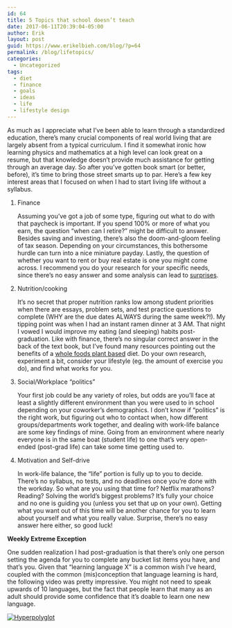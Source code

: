 ```yaml
---
id: 64
title: 5 Topics that school doesn’t teach
date: 2017-06-11T20:39:04-05:00
author: Erik
layout: post
guid: https://www.erikelbieh.com/blog/?p=64
permalink: /blog/lifetopics/
categories:
  - Uncategorized
tags:
  - diet
  - finance
  - goals
  - ideas
  - life
  - lifestyle design
---
```

As much as I appreciate what I’ve been able to learn through a standardized education, there’s many crucial components of real world living that are largely absent from a typical curriculum. I find it somewhat ironic how learning physics and mathematics at a high level can look great on a resume, but that knowledge doesn’t provide much assistance for getting through an average day. So after you’ve gotten book smart (or better, before), it’s time to bring those street smarts up to par. Here’s a few key interest areas that I focused on when I had to start living life without a syllabus.

1. Finance

    Assuming you’ve got a job of some type, figuring out what to do with that paycheck is important. If you spend 100% or more of what you earn, the question “when can I retire?” might be difficult to answer. Besides saving and investing, there’s also the doom-and-gloom feeling of tax season. Depending on your circumstances, this bothersome hurdle can turn into a nice miniature payday. Lastly, the question of whether you want to rent or buy real estate is one you might come across. I recommend you do your research for your specific needs, since there’s no easy answer and some analysis can lead to [surprises](http://www.millennial-revolution.com/rent/bought-house-back-2012/).

2. Nutrition/cooking

    It’s no secret that proper nutrition ranks low among student priorities when there are essays, problem sets, and test practice questions to complete (WHY are the due dates ALWAYS during the same week?!). My tipping point was when I had an instant ramen dinner at 3 AM. That night I vowed I would improve my eating (and sleeping) habits post-graduation. Like with finance, there’s no singular correct answer in the back of the text book, but I&#8217;ve found many resources pointing out the benefits of a [whole foods plant based](https://www.forksoverknives.com/whole-food-plant-based-diet/) diet. Do your own research, experiment a bit, consider your lifestyle (eg. the amount of exercise you do), and find what works for you.

3. Social/Workplace “politics”

    Your first job could be any variety of roles, but odds are you’ll face at least a slightly different environment than you were used to in school depending on your coworker’s demographics. I don’t know if “politics” is the right work, but figuring out who to contact when, how different groups/departments work together, and dealing with work-life balance are some key findings of mine. Going from an environment where nearly everyone is in the same boat (student life) to one that’s very open-ended (post-grad life) can take some time getting used to.

4. Motivation and Self-drive

    In work-life balance, the “life” portion is fully up to you to decide. There’s no syllabus, no tests, and no deadlines once you’re done with the workday. So what are you using that time for? Netflix marathons? Reading? Solving the world’s biggest problems? It’s fully your choice and no one is guiding you (unless you set that up on your own). Getting what you want out of this time will be another chance for you to learn about yourself and what you really value. Surprise, there’s no easy answer here either, so good luck!

**Weekly Extreme Exception**

One sudden realization I had post-graduation is that there’s only one person setting the agenda for you to complete any bucket list items you have, and that’s you. Given that “learning language X” is a common wish I’ve heard, coupled with the common (mis)conception that language learning is hard, the following video was pretty impressive. You might not need to speak upwards of 10 languages, but the fact that people learn that many as an adult should provide some confidence that it&#8217;s doable to learn one new language.

[![Hyperpolyglot](http://img.youtube.com/vi/ngJMPJa2Aoo/0.jpg)](http://www.youtube.com/watch?time_continue=129&v=ngJMPJa2Aoo "Introducing Emanuele Marini, Hyperpolyglot")
